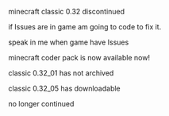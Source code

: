 minecraft classic  0.32 discontinued

if Issues are in game am going to code to fix it.

speak in me when game have Issues

minecraft coder pack is now available now!

classic 0.32_01 has not archived

classic 0.32_05 has downloadable

no longer continued

